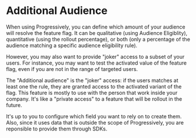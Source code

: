 # Additional Audience

When using Progressively, you can define which amount of your audience will resolve the feature flag. It can be qualitative (using Audience Eligiblity), quantitative (using the rollout percentage), or both (only a percentage of the audience matching a specific audience eligibility rule).

However, you may also want to provide "joker" access to a subset of your users. For instance, you may want to test the activated value of the feature flag, even if you are not in the range of targeted users.

The "Additional audience" is the "joker" access: if the users matches at least one the rule, they are granted access to the activated variant of the flag. This feature is mostly to use with the person that work inside your company. It's like a "private access" to a feature that will be rollout in the future.

It's up to you to configure which field you want to rely on to create them. Also, since it uses data that is outside the scope of Progressively, you are reponsible to provide them through SDKs.
